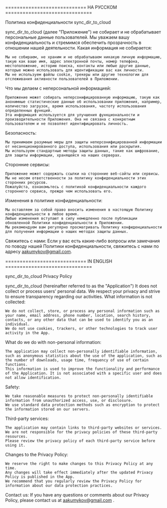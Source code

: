 ============================ НА РУССКОМ ==============================

Политика конфиденциальности sync_dir_to_cloud

sync_dir_to_cloud (далее "Приложение") не собирает и не обрабатывает персональные данные пользователей. Мы уважаем вашу конфиденциальность и стремимся обеспечить прозрачность в отношении нашей деятельности.
Какая информация не собирается:

    Мы не собираем, не храним и не обрабатываем никакую личную информацию, такую как ваше имя, адрес электронной почты, номер телефона, местоположение, историю поиска, контакты или любые другие данные, которые можно использовать для идентификации вас как личности.
    Мы не используем файлы cookie, трекеры или другие технологии для отслеживания активности пользователей в Приложении.

Что мы делаем с неперсональной информацией:

    Приложение может собирать неперсонифицированную информацию, такую как анонимные статистические данные об использовании приложения, например, количество загрузок, время использования, частоту использования определенных функций.
    Эта информация используется для улучшения функциональности и производительности Приложения. Она не связана с конкретным пользователем и не позволяет идентифицировать личность.

Безопасность:

    Мы принимаем разумные меры для защиты неперсонифицированной информации от несанкционированного доступа, использования или раскрытия.
    Мы используем стандартные методы защиты данных, такие как шифрование, для защиты информации, хранящейся на наших серверах.

Сторонние сервисы:

    Приложение может содержать ссылки на сторонние веб-сайты или сервисы. Мы не несем ответственности за политику конфиденциальности этих сторонних ресурсов.
    Пожалуйста, ознакомьтесь с политикой конфиденциальности каждого стороннего сервиса, прежде чем использовать его.

Изменения в политике конфиденциальности:

    Мы оставляем за собой право вносить изменения в настоящую Политику конфиденциальности в любое время.
    Любые изменения вступают в силу немедленно после публикации обновленной Политики конфиденциальности в Приложении.
    Мы рекомендуем вам регулярно просматривать Политику конфиденциальности для получения информации о наших методах защиты данных.

Свяжитесь с нами:
Если у вас есть какие-либо вопросы или замечания по поводу нашей Политики конфиденциальности, свяжитесь с нами по адресу aakumykov@gmail.com.



============================ IN ENGLISH ==============================



sync_dir_to_cloud Privacy Policy

sync_dir_to_cloud (hereinafter referred to as the "Application") It does not collect or process users' personal data. We respect your privacy and strive to ensure transparency regarding our activities.
What information is not collected:

    We do not collect, store, or process any personal information such as your name, email address, phone number, location, search history, contacts, or any other data that can be used to identify you as an individual.
    We do not use cookies, trackers, or other technologies to track user activity in the App.

What do we do with non-personal information:

    The application may collect non-personally identifiable information, such as anonymous statistics about the use of the application, such as the number of downloads, usage time, frequency of use of certain functions.
    This information is used to improve the functionality and performance of the Application. It is not associated with a specific user and does not allow identification.

Safety:

    We take reasonable measures to protect non-personally identifiable information from unauthorized access, use, or disclosure.
    We use standard data protection methods such as encryption to protect the information stored on our servers.

Third-party services:

    The application may contain links to third-party websites or services. We are not responsible for the privacy policies of these third-party resources.
    Please review the privacy policy of each third-party service before using it.

Changes to the Privacy Policy:

    We reserve the right to make changes to this Privacy Policy at any time.
    Any changes will take effect immediately after the updated Privacy Policy is published in the App.
    We recommend that you regularly review the Privacy Policy for information about our data protection practices.

Contact us:
If you have any questions or comments about our Privacy Policy, please contact us at aakumykov@gmail.com .